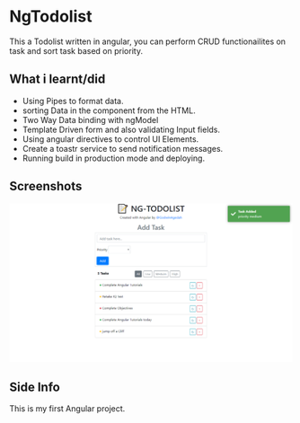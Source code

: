 # NgTodolist

This a Todolist written in angular, you can perform CRUD functionailites on task and sort task based on priority. 


## What i learnt/did

* Using Pipes to format data.
* sorting Data in the component from the HTML.
* Two Way Data binding with ngModel
* Template Driven form and also validating Input fields.
* Using angular directives to control UI Elements.
* Create a toastr service to send notification messages.
* Running build in production mode and deploying.

## Screenshots
<img src="./screenshots/ngtodolist.png" alt="ngtodolist">

## Side Info

This is my first Angular project.
